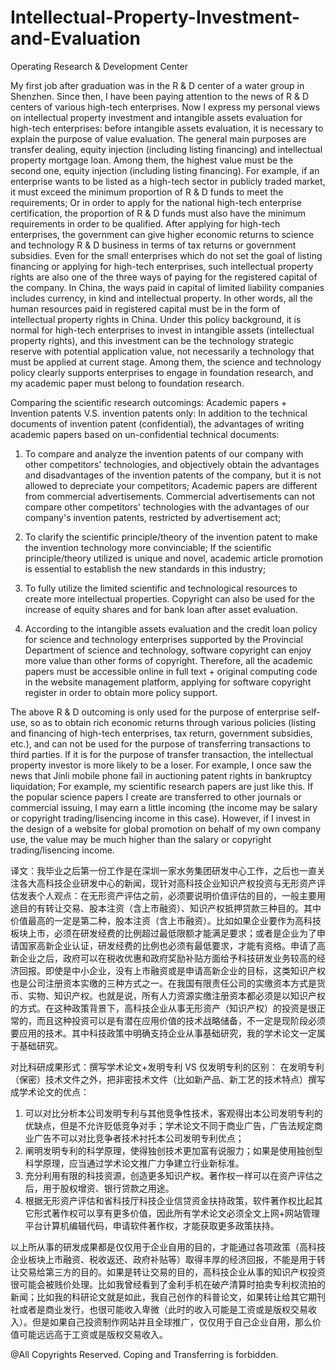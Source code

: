 # Intellectual-Property-Investment-and-Evaluation
Operating Research &amp; Development Center

My first job after graduation was in the R & D center of a water group in Shenzhen. Since then, I have been paying attention to the news of R & D centers of various high-tech enterprises. Now I express my personal views on intellectual property investment and intangible assets evaluation for high-tech enterprises: before intangible assets evaluation, it is necessary to explain the purpose of value evaluation. The general main purposes are transfer dealing, equity injection (including listing financing) and intellectual property mortgage loan. Among them, the highest value must be the second one, equity injection (including listing financing). For example, if an enterprise wants to be listed as a high-tech sector in publicly traded market, it must exceed the minimum proportion of R & D funds to meet the requirements; Or in order to apply for the national high-tech enterprise certification, the proportion of R & D funds must also have the minimum requirements in order to be qualified. After applying for high-tech enterprises, the government can give higher economic returns to science and technology R & D business in terms of tax returns or government subsidies. Even for the small enterprises which do not set the goal of listing financing or applying for high-tech enterprises, such intellectual property rights are also one of the three ways of paying for the registered capital of the company. In China, the ways paid in capital of limited liability companies includes currency, in kind and intellectual property. In other words, all the human resources paid in registered capital must be in the form of intellectual property rights in China. Under this policy background, it is normal for high-tech enterprises to invest in intangible assets (intellectual property rights), and this investment can be the technology strategic reserve with potential application value, not necessarily a technology that must be applied at current stage. Among them, the science and technology policy clearly supports enterprises to engage in foundation research, and my academic paper must belong to foundation research.

Comparing the scientific research outcomings: Academic papers + Invention patents V.S. invention patents only:
In addition to the technical documents of invention patent (confidential), the advantages of writing academic papers based on un-confidential technical documents:
1. To compare and analyze the invention patents of our company with other competitors' technologies, and objectively obtain the advantages and disadvantages of the invention patents of the company, but it is not allowed to depreciate your competitors; Academic papers are different from commercial advertisements. Commercial advertisements can not compare other competitors' technologies with the advantages of our company's invention patents, restricted by advertisement act;

2. To clarify the scientific principle/theory of the invention patent to make the invention technology more convinciable; If the scientific principle/theory utilized is unique and novel, academic article promotion is essential to establish the new standards in this industry;

3. To fully utilize the limited scientific and technological resources to create more intellectual properties. Copyright can also be used for the increase of equity shares and for bank loan after asset evaluation.

4. According to the intangible assets evaluation and the credit loan policy for science and technology enterprises supported by the Provincial Department of science and technology, software copyright can enjoy more value than other forms of copyright. Therefore, all the academic papers must be accessible online in full text + original computing code in the website management platform, applying for software copyright register in order to obtain more policy support. 

The above R & D outcoming is only used for the purpose of enterprise self-use, so as to obtain rich economic returns through various policies (listing and financing of high-tech enterprises, tax return, government subsidies, etc.), and can not be used for the purpose of transferring transactions to third parties. If it is for the purpose of transfer transaction, the intellectual property investor is more likely to be a loser. For example, I once saw the news that Jinli mobile phone fail in auctioning patent rights in bankruptcy liquidation; For example, my scientific research papers are just like this. If the popular science papers I create are transferred to other journals or commercial issuing, I may earn a little incoming (the income may be salary or copyright trading/lisencing income in this case). However, if I invest in the design of a website for global promotion on behalf of my own company use, the value may be much higher than the salary or copyright trading/lisencing income.

译文：我毕业之后第一份工作是在深圳一家水务集团研发中心工作，之后也一直关注各大高科技企业研发中心的新闻，现针对高科技企业知识产权投资与无形资产评估发表个人观点：在无形资产评估之前，必须要说明价值评估的目的，一般主要用途目的有转让交易、股本注资（含上市融资）、知识产权抵押贷款三种目的。其中价值最高的一定是第二种，股本注资（含上市融资）。比如如果企业要作为高科技板块上市，必须在研发经费的比例超过最低限额才能满足要求；或者是企业为了申请国家高新企业认证，研发经费的比例也必须有最低要求，才能有资格。申请了高新企业之后，政府可以在税收优惠和政府奖励补贴方面给予科技研发业务较高的经济回报。即使是中小企业，没有上市融资或是申请高新企业的目标，这类知识产权也是公司注册资本实缴的三种方式之一。在我国有限责任公司的实缴资本方式是货币、实物、知识产权。也就是说，所有人力资源实缴注册资本都必须是以知识产权的方式。在这种政策背景下，高科技企业从事无形资产（知识产权）的投资是很正常的，而且这种投资可以是有潜在应用价值的技术战略储备，不一定是现阶段必须要应用的技术。其中科技政策中明确支持企业从事基础研究，我的学术论文一定属于基础研究。

对比科研成果形式：撰写学术论文+发明专利 VS 仅发明专利的区别：
在发明专利（保密）技术文件之外，把非密技术文件（比如新产品、新工艺的技术特点）撰写成学术论文的优点：
1. 可以对比分析本公司发明专利与其他竞争性技术，客观得出本公司发明专利的优缺点，但是不允许贬低竞争对手；学术论文不同于商业广告，广告法规定商业广告不可以对比竞争者技术衬托本公司发明专利优点；
2. 阐明发明专利的科学原理，使得独创技术更加富有说服力；如果是使用独创型科学原理，应当通过学术论文推广力争建立行业新标准。
3. 充分利用有限的科技资源，创造更多知识产权。著作权一样可以在资产评估之后，用于股权增资、银行贷款之用途。
4. 根据无形资产评估和省科技厅科技企业信贷资金扶持政策，软件著作权比起其它形式著作权可以享有更多价值，因此所有学术论文必须全文上网+网站管理平台计算机编辑代码，申请软件著作权，才能获取更多政策扶持。

以上所从事的研发成果都是仅仅用于企业自用的目的，才能通过各项政策（高科技企业板块上市融资、税收返还、政府补贴等）取得丰厚的经济回报，不能是用于转让交易给第三方的目的。如果是转让交易的目的，高科技企业从事的知识产权投资很可能会被贱价处理。比如我曾经看到了金利手机在破产清算时拍卖专利权流拍的新闻；比如我的科研论文就是如此，我自己创作的科普论文，如果转让给其它期刊社或者是商业发行，也很可能收入卑微（此时的收入可能是工资或是版权交易收入）。但是如果自己投资制作网站并且全球推广，仅仅用于自己企业自用，那么价值可能远远高于工资或是版权交易收入。

@All Copyrights Reserved. Coping and Transferring is forbidden. 
